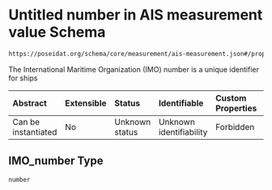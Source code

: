 # Untitled number in AIS measurement value Schema

```txt
https://poseidat.org/schema/core/measurement/ais-measurement.json#/properties/IMO_number
```

The International Maritime Organization (IMO) number is a unique identifier for ships

| Abstract            | Extensible | Status         | Identifiable            | Custom Properties | Additional Properties | Access Restrictions | Defined In                                                                                    |
| :------------------ | :--------- | :------------- | :---------------------- | :---------------- | :-------------------- | :------------------ | :-------------------------------------------------------------------------------------------- |
| Can be instantiated | No         | Unknown status | Unknown identifiability | Forbidden         | Allowed               | none                | [ais-measurement.json*](schemas/core/measurement/ais-measurement.json "open original schema") |

## IMO_number Type

`number`
